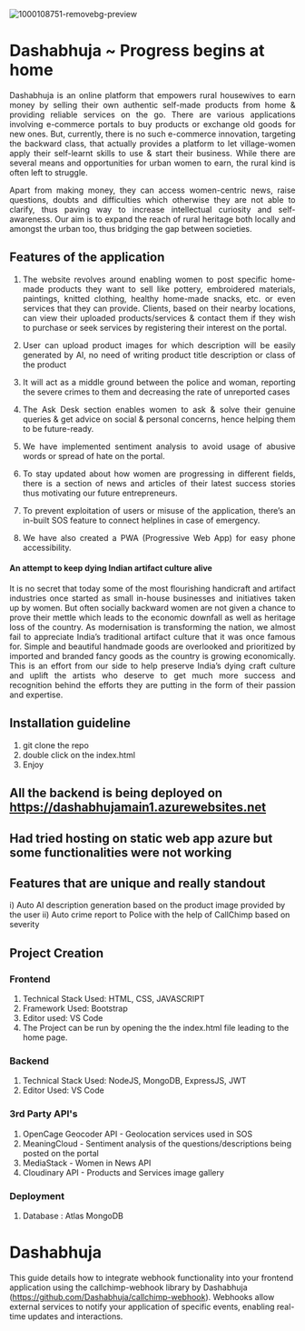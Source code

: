 ![1000108751-removebg-preview](https://github.com/Dashabhuja/Dashabhuja/assets/169523611/37c24e49-f488-461d-83f5-6f2e4ad2fde2)
# Dashabhuja ~ Progress begins at home


<p align="justify">Dashabhuja is an online platform that empowers rural housewives to earn money by selling their own authentic self-made products from home & providing reliable services on the go. There are various applications involving e-commerce portals to buy products or exchange old goods for new ones. But, currently, there is no such e-commerce innovation, targeting the backward class, that actually provides a platform to let village-women apply their self-learnt skills to use & start their business. While there are several means and opportunities for urban women to earn, the rural kind is often left to struggle.</p>

<p align="justify">Apart from making money, they can access women-centric news, raise questions, doubts and difficulties which otherwise they are not able to clarify, thus paving way to increase intellectual curiosity and self-awareness. Our aim is to expand the reach of rural heritage both locally and amongst the urban too, thus bridging the gap between societies. </p>

## Features of the application

1. <p align="justify">The website revolves around enabling women to post specific home-made products they want to sell like pottery, embroidered materials, paintings, knitted clothing, healthy home-made snacks, etc. or even services that they can provide. Clients, based on their nearby locations, can view their uploaded products/services & contact them if they wish to purchase or seek services by registering their interest on the portal.</p>

2. <p align="justify">User can upload product images for which description will be easily generated by AI, no need of writing product title description or class of the product</p>

3. <p align="justify">It will act as a middle ground between the police and woman, reporting the severe crimes to them and decreasing the rate of unreported cases</p>

4. <p align="justify">The Ask Desk section enables women to ask & solve their genuine queries & get advice on social & personal concerns, hence helping them to be future-ready.</p>

5. <p align="justify">We have implemented sentiment analysis to avoid usage of abusive words or spread of hate on the portal.</p>

6. <p align="justify">To stay updated about how women are progressing in different fields, there is a section of news and articles of their latest success stories thus motivating our future entrepreneurs.</p>

7. <p align="justify">To prevent exploitation of users or misuse of the application, there’s an in-built SOS feature to connect helplines in case of emergency.</p>

8. <p align="justify">We have also created a PWA (Progressive Web App) for easy phone accessibility.</p>


#### An attempt to keep dying Indian artifact culture alive

<p align="justify">It is no secret that today some of the most flourishing handicraft and artifact industries once started as small in-house businesses and initiatives taken up by women. But often socially backward women are not given a chance to prove their mettle which leads to the economic downfall as well as heritage loss of the country. As modernisation is transforming the nation, we almost fail to appreciate India’s traditional artifact culture that it was once famous for. Simple and beautiful handmade goods are overlooked and prioritized by imported and branded fancy goods as the country is growing economically. This is an effort from our side to help preserve India’s dying craft culture and uplift the artists who deserve to get much more success and recognition behind the efforts they are putting in the form of their passion and expertise.</p>



## Installation guideline
1) git clone the repo
2) double click on the index.html
3) Enjoy

## All the backend is being deployed on https://dashabhujamain1.azurewebsites.net
## Had tried hosting on static web app azure but some functionalities were not working

## Features that are unique and really standout
i) Auto AI description generation based on the product image provided by the user
ii) Auto crime report to Police with the help of CallChimp based on severity



## Project Creation

### Frontend

1. Technical Stack Used: HTML, CSS, JAVASCRIPT
2. Framework Used: Bootstrap
3. Editor used: VS Code
4. The Project can be run by opening the the index.html file leading to the home page.

### Backend

1. Technical Stack Used: NodeJS, MongoDB, ExpressJS, JWT
2. Editor Used: VS Code



### 3rd Party API's

1. OpenCage Geocoder API - Geolocation services used in SOS
2. MeaningCloud  - Sentiment analysis of the questions/descriptions being posted on the portal
3. MediaStack - Women in News API
4. Cloudinary API - Products and Services image gallery

### Deployment

1. Database : Atlas MongoDB





# Dashabhuja

This guide details how to integrate webhook functionality into your frontend application using the callchimp-webhook library by Dashabhuja (https://github.com/Dashabhuja/callchimp-webhook). Webhooks allow external services to notify your application of specific events, enabling real-time updates and interactions.

